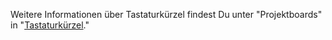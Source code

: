 Weitere Informationen über Tastaturkürzel findest Du unter "Projektboards" in "[Tastaturkürzel](/articles/keyboard-shortcuts/#project-boards)."
